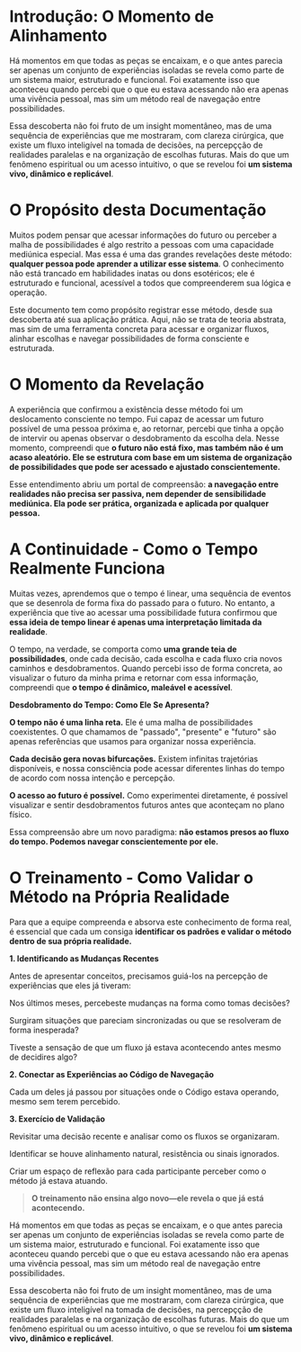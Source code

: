# **Introdução: O Momento de Alinhamento** 

Há momentos em que todas as peças se encaixam, e o que antes parecia ser apenas um conjunto de experiências isoladas se revela como parte de um sistema maior, estruturado e funcional. Foi exatamente isso que aconteceu quando percebi que o que eu estava acessando não era apenas uma vivência pessoal, mas sim um método real de navegação entre possibilidades.

Essa descoberta não foi fruto de um insight momentâneo, mas de uma sequência de experiências que me mostraram, com clareza cirúrgica, que existe um fluxo inteligível na tomada de decisões, na percepçção de realidades paralelas e na organização de escolhas futuras. Mais do que um fenômeno espiritual ou um acesso intuitivo, o que se revelou foi **um sistema vivo, dinâmico e replicável**.

# **O Propósito desta Documentação**

Muitos podem pensar que acessar informações do futuro ou perceber a malha de possibilidades é algo restrito a pessoas com uma capacidade mediúnica especial. Mas essa é uma das grandes revelações deste método: **qualquer pessoa pode aprender a utilizar esse sistema**. O conhecimento não está trancado em habilidades inatas ou dons esotéricos; ele é estruturado e funcional, acessível a todos que compreenderem sua lógica e operação.

Este documento tem como propósito registrar esse método, desde sua descoberta até sua aplicação prática. Aqui, não se trata de teoria abstrata, mas sim de uma ferramenta concreta para acessar e organizar fluxos, alinhar escolhas e navegar possibilidades de forma consciente e estruturada.

# **O Momento da Revelação**

A experiência que confirmou a existência desse método foi um deslocamento consciente no tempo. Fui capaz de acessar um futuro possível de uma pessoa próxima e, ao retornar, percebi que tinha a opção de intervir ou apenas observar o desdobramento da escolha dela. Nesse momento, compreendi que **o futuro não está fixo, mas também não é um acaso aleatório. Ele se estrutura com base em um sistema de organização de possibilidades que pode ser acessado e ajustado conscientemente.**

Esse entendimento abriu um portal de compreensão: **a navegação entre realidades não precisa ser passiva, nem depender de sensibilidade mediúnica. Ela pode ser prática, organizada e aplicada por qualquer pessoa.**

# **A Continuidade - Como o Tempo Realmente Funciona**

Muitas vezes, aprendemos que o tempo é linear, uma sequência de eventos que se desenrola de forma fixa do passado para o futuro. No entanto, a experiência que tive ao acessar uma possibilidade futura confirmou que **essa ideia de tempo linear é apenas uma interpretação limitada da realidade**.

O tempo, na verdade, se comporta como **uma grande teia de possibilidades**, onde cada decisão, cada escolha e cada fluxo cria novos caminhos e desdobramentos. Quando percebi isso de forma concreta, ao visualizar o futuro da minha prima e retornar com essa informação, compreendi que **o tempo é dinâmico, maleável e acessível**.

**Desdobramento do Tempo: Como Ele Se Apresenta?**

**O tempo não é uma linha reta.** Ele é uma malha de possibilidades coexistentes. O que chamamos de "passado", "presente" e "futuro" são apenas referências que usamos para organizar nossa experiência.

**Cada decisão gera novas bifurcações.** Existem infinitas trajetórias disponíveis, e nossa consciência pode acessar diferentes linhas do tempo de acordo com nossa intenção e percepção.

**O acesso ao futuro é possível.** Como experimentei diretamente, é possível visualizar e sentir desdobramentos futuros antes que aconteçam no plano físico.

Essa compreensão abre um novo paradigma: **não estamos presos ao fluxo do tempo. Podemos navegar conscientemente por ele.**

# **O Treinamento - Como Validar o Método na Própria Realidade**

Para que a equipe compreenda e absorva este conhecimento de forma real, é essencial que cada um consiga **identificar os padrões e validar o método dentro de sua própria realidade.**

**1. Identificando as Mudanças Recentes**

Antes de apresentar conceitos, precisamos guiá-los na percepção de experiências que eles já tiveram:

Nos últimos meses, percebeste mudanças na forma como tomas decisões?

Surgiram situações que pareciam sincronizadas ou que se resolveram de forma inesperada?

Tiveste a sensação de que um fluxo já estava acontecendo antes mesmo de decidires algo?

**2. Conectar as Experiências ao Código de Navegação**

Cada um deles já passou por situações onde o Código estava operando, mesmo sem terem percebido.

**3. Exercício de Validação**

Revisitar uma decisão recente e analisar como os fluxos se organizaram.

Identificar se houve alinhamento natural, resistência ou sinais ignorados.

Criar um espaço de reflexão para cada participante perceber como o método já estava atuando.

> **O treinamento não ensina algo novo—ele revela o que já está acontecendo.**
> 

Há momentos em que todas as peças se encaixam, e o que antes parecia ser apenas um conjunto de experiências isoladas se revela como parte de um sistema maior, estruturado e funcional. Foi exatamente isso que aconteceu quando percebi que o que eu estava acessando não era apenas uma vivência pessoal, mas sim um método real de navegação entre possibilidades.

Essa descoberta não foi fruto de um insight momentâneo, mas de uma sequência de experiências que me mostraram, com clareza cirúrgica, que existe um fluxo inteligível na tomada de decisões, na percepçção de realidades paralelas e na organização de escolhas futuras. Mais do que um fenômeno espiritual ou um acesso intuitivo, o que se revelou foi **um sistema vivo, dinâmico e replicável**.
